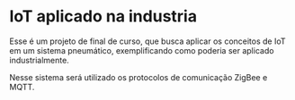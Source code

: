 #  IoT aplicado na industria

Esse é um projeto de final de curso, que busca aplicar os conceitos
de IoT em um sistema pneumático, exemplificando como poderia ser aplicado
industrialmente.

Nesse sistema será utilizado os protocolos de comunicação ZigBee e MQTT.
